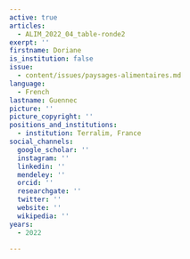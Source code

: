 ```yaml
---
active: true
articles:
  - ALIM_2022_04_table-ronde2
exerpt: ''
firstname: Doriane
is_institution: false
issue:
  - content/issues/paysages-alimentaires.md
language:
  - French
lastname: Guennec
picture: ''
picture_copyright: ''
positions_and_institutions:
  - institution: Terralim, France
social_channels:
  google_scholar: ''
  instagram: ''
  linkedin: ''
  mendeley: ''
  orcid: ''
  researchgate: ''
  twitter: ''
  website: ''
  wikipedia: ''
years:
  - 2022

---
```

